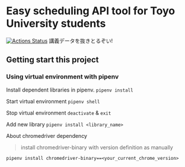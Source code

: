 # Easy scheduling API tool for Toyo University students
[![Actions Status](https://github.com/umncsk/scheduler/workflows/Python%20application/badge.svg)](https://github.com/umncsk/scheduler/actions)
講義データを抜きとるぞい!

## Getting start this project
### Using virtual environment with pipenv
Install dependent libraries in pipenv.
`pipenv install`

Start virtual environment
`pipenv shell`

Stop virtual environment
`deactivate` & `exit`

Add new library
`pipenv install <library_name>`

About chromedriver dependency
> install chromedriver-binary with version definition as manually

`pipenv install chromedriver-binary==<your_current_chrome_version>`

